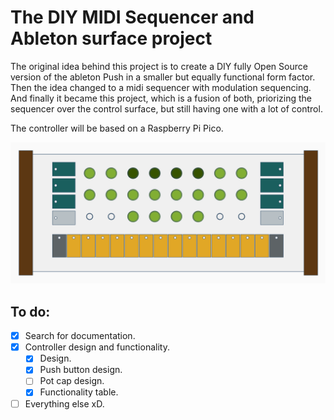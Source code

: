#   The DIY MIDI Sequencer and Ableton surface project

The original idea behind this project is to create a DIY fully Open Source version of the ableton Push in a smaller but equally functional form factor. Then the idea changed to a midi sequencer with modulation sequencing. And finally it became this project, which is a fusion of both, priorizing the sequencer over the control surface, but still having one with a lot of control.

The controller will be based on a Raspberry Pi Pico.

![](Documentation/Images/InitialDesign.png)

##  To do:

- [x] Search for documentation.
- [x] Controller design and functionality.
    - [x] Design.
    - [x] Push button design.
    - [ ] Pot cap design.
    - [x] Functionality table.
- [ ] Everything else xD.